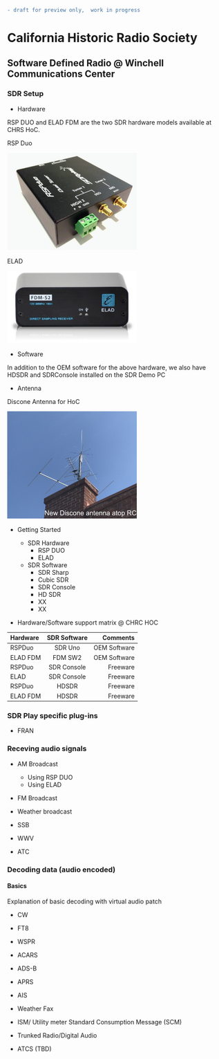 ```diff
- draft for preview only,  work in progress
```

# California Historic Radio Society
## Software Defined Radio @ Winchell Communications Center 




### SDR Setup

* Hardware

RSP DUO and ELAD FDM are the two SDR hardware models available at CHRS HoC. 

RSP Duo

<img
  src="https://raw.githubusercontent.com/chrs-hoc/chrs-hoc.github.io/main/pic/SDRplay-RSPduo.jpg"
  alt="RSPDUO SDR"
  style="display: inline-block; margin: 0 auto; max-width: 300px">

ELAD

<img
  src="https://raw.githubusercontent.com/chrs-hoc/chrs-hoc.github.io/main/pic/elad-fdm-s2.jpg"
  alt="ELAD SDR"
  style="display: inline-block; margin: 0 auto; max-width: 300px">





* Software

In addition to the OEM software for the above hardware, we also have HDSDR and SDRConsole installed on the SDR Demo PC
* Antenna

Discone Antenna for HoC 

<img
  src="https://raw.githubusercontent.com/chrs-hoc/chrs-hoc.github.io/main/pic/Antenna.jpg"
  alt="CHRS SDR Antenna"
  style="display: inline-block; margin: 0 auto; max-width: 300px">



* Getting Started 

  - SDR Hardware
    - RSP DUO
    - ELAD
  - SDR Software
    - SDR Sharp
    - Cubic SDR
    - SDR Console
    - HD SDR 
    - XX
    - XX 
    
- Hardware/Software support matrix @ CHRC HOC

| Hardware      | SDR Software     | Comments      |
| :---          |    :----:        |          ---: |
| RSPDuo        | SDR Uno          | OEM Software  |
| ELAD FDM      | FDM SW2          | OEM Software  |
| RSPDuo        | SDR Console      | Freeware      |
| ELAD          | SDR Console      | Freeware      |
| RSPDuo        | HDSDR            | Freeware      |
| ELAD  FDM     | HDSDR            |  Freeware     |  


### SDR Play specific plug-ins 
* FRAN 


### Receving audio signals

* AM Broadcast

  - Using RSP DUO
  - Using ELAD

* FM Broadcast


* Weather broadcast 

* SSB 


* WWV


* ATC 


### Decoding data (audio encoded)
#### Basics 
Explanation of basic decoding with virtual audio patch


* CW

* FT8

* WSPR

* ACARS

* ADS-B

* APRS 

* AIS 

* Weather Fax

* ISM/ Utility meter Standard Consumption Message (SCM) 

* Trunked Radio/Digital Audio

* ATCS (TBD) 
